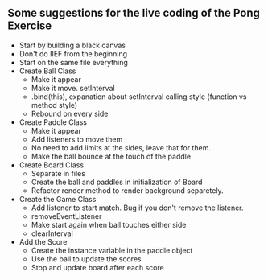 ## Some suggestions for the live coding of the Pong Exercise

- Start by building a black canvas
- Don't do IIEF from the beginning
- Start on the same file everything
- Create Ball Class
  - Make it appear
  - Make it move. setInterval
  - .bind(this), expanation about setInterval calling style (function vs method style)
  - Rebound on every side
- Create Paddle Class
  - Make it appear
  - Add listeners to move them
  - No need to add limits at the sides, leave that for them.
  - Make the ball bounce at the touch of the paddle
- Create Board Class
  - Separate in files
  - Create the ball and paddles in initialization of Board
  - Refactor render method to render background separetely.
- Create the Game Class
  - Add listener to start match. Bug if you don't remove the listener.
  - removeEventListener
  - Make start again when ball touches either side
  - clearInterval
- Add the Score
  - Create the instance variable in the paddle object
  - Use the ball to update the scores
  - Stop and update board after each score